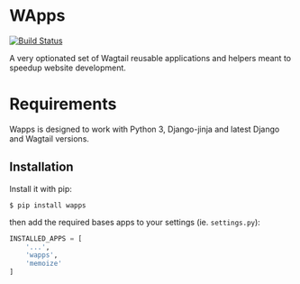 # WApps

[![Build Status](https://ci.noirbizarre.info/api/badges/apihackers/wapps/status.svg)](https://ci.noirbizarre.info/apihackers/wapps)

A very optionated set of Wagtail reusable applications and helpers
meant to speedup website development.

# Requirements

Wapps is designed to work with Python 3, Django-jinja and latest Django and Wagtail versions.

## Installation

Install it with pip:

```shell
$ pip install wapps
```

then add the required bases apps to your settings (ie. `settings.py`):

```python
INSTALLED_APPS = [
    '...',
    'wapps',
    'memoize'
]
```
